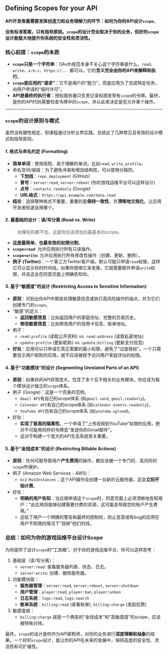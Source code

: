 ## Defining Scopes for your API

**API开发者最需要发挥创造力和业务理解力的环节：如何为你的API设计`scope`**。

**没有标准答案，只有指导原则。`scope`的设计完全取决于你的业务，但好的`scope`设计能极大地提升你系统的安全性和灵活性。**

### 核心前提：`scope`的本质

- **`scope`只是一个字符串**：OAuth规范本身不关心这个字符串是什么，`read`、`write`、`a:b:c`、`https://...` 都可以。它的**含义完全由你的API来解释和执行**。
- **`scope`是应用的“请求”**：它不是用户的“能力”，而是应用为了完成特定任务，向用户申请的“临时许可”。
- **API是最终的执行者**：授权服务器只负责记录和颁发带有`scope`的令牌。最终，是你的API代码需要检查令牌中的`scope`，并以此来决定是否允许某个操作。

------

### `scope`的设计原则与模式

虽然没有硬性规定，但课程通过分析业界实践，总结出了几种常见且有效的设计模式和指导原则。

#### 1. 格式与命名约定 (Formatting)

- **简单单词**：使用简短、易于理解的单词，比如`read`, `write`, `profile`。
- 命名空间/层级：为了避免冲突和增加结构性，可以使用分隔符。
  - **下划线**：`repo_deployment` (GitHub)
  - **冒号**：`server:read`, `server:reboot` (你的游戏运维平台可以这样设计)
  - **点号**：`contacts.readonly` (Google)
  - **URL格式**：`https://api.example.com/data.read`
- **结论**：选择哪种格式不重要，重要的是**保持一致性**，并**清晰地文档化**，让应用开发者知道该用哪个。

#### 2. 最基础的设计：读/写分离 (Read vs. Write)

> 如果别的都不加，这是你应该添加的最基本的scope。

- **这是最简单、也最有效的权限分割**。
- **`scope=read`**: 允许应用执行所有只读操作。
- **`scope=write`**: 允许应用执行所有修改性操作（创建、更新、删除）。
- **例子 (Twitter)**：一个第三方Twitter客户端，默认可能只申请`read`权限，这样它可以显示你的时间线。如果你想用它来发推，它就需要额外申请`write`权限，并且这会在同意页面上明确告知你。

#### 3. 基于“敏感度”的设计 (Restricting Access to Sensitive Information)

- **原则**：识别出你API中那些处理敏感信息或执行高风险操作的端点，并为它们创建专门的`scope`。
- “敏感”的定义：
  - **返回敏感信息**：比如返回用户的家庭住址、完整的交易历史。
  - **修改敏感信息**：比如修改用户的信用卡信息、账单地址。
- 例子：
  - `read:profile` (读取公开资料) vs. `read:address` (读取私密地址)
  - `update:profile` (更新昵称) vs. `update:billing` (更新支付信息)
- **好处**：应用可以只申请它真正需要的最小权限，避免了“过度授权”。一个只需要显示用户昵称的应用，就不应该被授予访问用户家庭住址的权限。

#### 4. 基于“功能模块”的设计 (Segmenting Unrelated Parts of an API)

- **原则**：如果你的API非常庞大，包含了多个互不相关的业务模块，你应该为每个模块设计独立的`scope`体系。
- 例子 (Google)：这是一个完美的范例。
  - `Gmail API`有自己的scope体系 (如`gmail.send`, `gmail.readonly`)。
  - `Calendar API`有自己的scope体系 (如`calendar.events.readonly`)。
  - `YouTube API`也有自己的scope体系 (如`youtube.upload`)。
- 好处：
  - **实现了极高的隔离性**。一个申请了“上传视频到YouTube”权限的应用，绝对不可能用同样的令牌去“发送你的Gmail邮件”。
  - 这对于构建一个庞大的API生态系统至关重要。

#### 5. 基于“金钱成本”的设计 (Restricting Billable Actions)

- **原则**：任何可能导致用户**产生费用**的操作，都应该被一个专门的、高风险的`scope`所保护。
- 例子 (Amazon Web Services - AWS)：
  - `ec2:RunInstances`：这个API操作会创建一台新的云服务器，这会**立刻开始计费**。
- 好处：
  - **明确的用户告知**：当应用申请这个`scope`时，同意页面上必须清晰地告知用户：“此应用将能够创建需要付费的资源，这可能会导致您的账户产生费用。”
  - 这给了用户一个明确的警告和最终的控制权，防止恶意或有bug的应用在用户不知情的情况下“烧掉”他们的钱。

### 总结：如何为你的游戏运维平台设计Scope

为你提供了设计`scope`的“工具箱”。对于你的游戏运维平台，你可以这样思考：

1. 基础层（读/写分离）：
   - `server:read`: 查看服务器列表、状态、日志。
   - `server:write`: 创建、删除服务器。
2. 功能模块层：
   - **服务器管理**：`server:read`, `server:reboot`, `server:shutdown`
   - **用户管理**：`player:read`, `player:ban`, `player:unban`
   - **日志系统**：`logs:read`, `logs:search`
   - **账单系统**：`billing:read` (查看账单), `billing:charge` (发起扣费)
3. 敏感度层：
   - `billing:charge` 就是一个典型的“金钱成本”和“高敏感度”的scope，应该被特殊对待。

最终，`scope`的设计是你作为API架构师，对你的业务进行**深度理解和抽象**的结果。一个好的`scope`设计，能让你的API在未来的发展中，保持高度的安全性、灵活性和可扩展性。